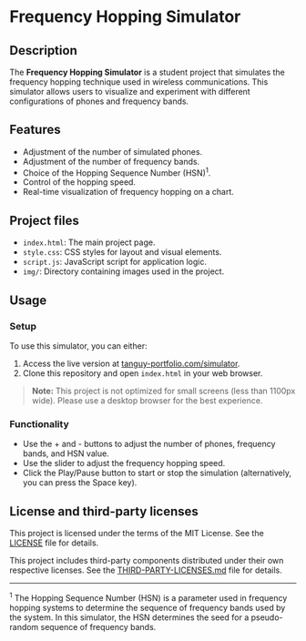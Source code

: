 # Frequency Hopping Simulator

## Description

The **Frequency Hopping Simulator** is a student project that simulates the frequency hopping technique used in wireless
communications. This simulator allows users to visualize and experiment with different configurations of phones and
frequency bands.

## Features

- Adjustment of the number of simulated phones.
- Adjustment of the number of frequency bands.
- Choice of the Hopping Sequence Number (HSN)<sup>1</sup>.
- Control of the hopping speed.
- Real-time visualization of frequency hopping on a chart.

## Project files

- `index.html`: The main project page.
- `style.css`: CSS styles for layout and visual elements.
- `script.js`: JavaScript script for application logic.
- `img/`: Directory containing images used in the project.

## Usage

### Setup

To use this simulator, you can either:

1. Access the live version at [tanguy-portfolio.com/simulator](https://tanguy-portfolio.com/simulator).
2. Clone this repository and open `index.html` in your web browser.

> **Note:** This project is not optimized for small screens (less than 1100px wide). Please use a desktop browser for
> the best experience.

### Functionality

- Use the + and - buttons to adjust the number of phones, frequency bands, and HSN value.
- Use the slider to adjust the frequency hopping speed.
- Click the Play/Pause button to start or stop the simulation (alternatively, you can press the Space key).

## License and third-party licenses

This project is licensed under the terms of the MIT License. See the [LICENSE](LICENSE) file for details.

This project includes third-party components distributed under their own respective licenses. See the 
[THIRD-PARTY-LICENSES.md](THIRD-PARTY-LICENSES.md) file for details.

---

<sup>1</sup> The Hopping Sequence Number (HSN) is a parameter used in frequency hopping systems to determine the
sequence of frequency bands used by the system. In this simulator, the HSN determines the seed for a pseudo-random
sequence of frequency bands.
